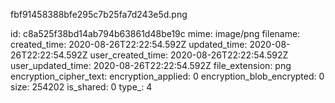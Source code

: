 fbf91458388bfe295c7b25fa7d243e5d.png

id: c8a525f38bd14ab794b63861d48be19c
mime: image/png
filename: 
created_time: 2020-08-26T22:22:54.592Z
updated_time: 2020-08-26T22:22:54.592Z
user_created_time: 2020-08-26T22:22:54.592Z
user_updated_time: 2020-08-26T22:22:54.592Z
file_extension: png
encryption_cipher_text: 
encryption_applied: 0
encryption_blob_encrypted: 0
size: 254202
is_shared: 0
type_: 4